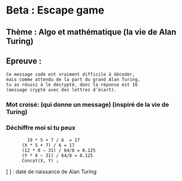 # Beta : Escape game

## Thème : Algo et mathématique (la vie de Alan Turing)

## Epreuve :
	Ce message codé est vraiment difficile à décoder, 
	mais comme attendu de la part du grand Alan Turing, 
	tu as réussi à le décrypté, donc la réponse est 10         
	(message crypté avec des lettres d’écart).

  ### Mot croisé: (qui donne un message) (inspiré de la vie de Turing)
	
  
  ### Déchiffre moi si tu peux
            19 * 5 + 7 / 6  = 17
	      (X * 5 + 7) / 6 = 17
	      (12 * 8 – 31) / 64/8 = 8.125
	      (Y * 8 – 31) / 64/8 = 8.125
	      Concat(X, Y) ;
	
  [ ] : date de naissance de Alan Turing
  
  
  
